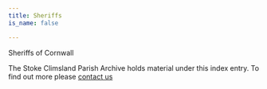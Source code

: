 ```yaml
---
title: Sheriffs
is_name: false

---
```


Sheriffs of Cornwall


The Stoke Climsland Parish Archive holds material under this index entry. To find out more please [contact us](/contact/)
